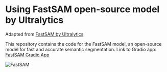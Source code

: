 # Using FastSAM open-source model by Ultralytics

Adapted from [FastSAM by Ultralytics](https://github.com/CASIA-IVA-Lab/FastSAM)


This repository contains the code for the FastSAM model, an open-source model for fast and accurate semantic segmentation. Link to Gradio app: [FastSAM Gradio App](https://huggingface.co/spaces/aakashv100/fast-sam)


![FastSAM](https://github.com/aakashvardhan/s23-fast-sam/blob/main/Screenshot%202024-08-19%20at%2010.51.01%E2%80%AFPM.png)